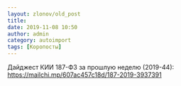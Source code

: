 ```yaml
---
layout: zlonov/old_post
title: 
date: 2019-11-08 10:50
author: admin
category: autoimport
tags: [Коропосты]
---
```


Дайджест КИИ 187-ФЗ за прошлую неделю (2019-44): <a href="https://mailchi.mp/607ac457c18d/187-2019-3937391">https://mailchi.mp/607ac457c18d/187-2019-3937391</a>

